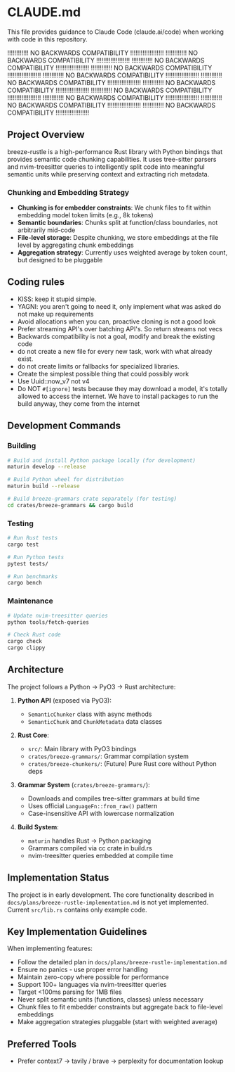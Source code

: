 # CLAUDE.md

This file provides guidance to Claude Code (claude.ai/code) when working with code in this repository.

!!!!!!!!!!!! NO BACKWARDS COMPATIBILITY !!!!!!!!!!!!!!!!!!!
!!!!!!!!!!!! NO BACKWARDS COMPATIBILITY !!!!!!!!!!!!!!!!!!!
!!!!!!!!!!!! NO BACKWARDS COMPATIBILITY !!!!!!!!!!!!!!!!!!!
!!!!!!!!!!!! NO BACKWARDS COMPATIBILITY !!!!!!!!!!!!!!!!!!!
!!!!!!!!!!!! NO BACKWARDS COMPATIBILITY !!!!!!!!!!!!!!!!!!!
!!!!!!!!!!!! NO BACKWARDS COMPATIBILITY !!!!!!!!!!!!!!!!!!!
!!!!!!!!!!!! NO BACKWARDS COMPATIBILITY !!!!!!!!!!!!!!!!!!!
!!!!!!!!!!!! NO BACKWARDS COMPATIBILITY !!!!!!!!!!!!!!!!!!!
!!!!!!!!!!!! NO BACKWARDS COMPATIBILITY !!!!!!!!!!!!!!!!!!!
!!!!!!!!!!!! NO BACKWARDS COMPATIBILITY !!!!!!!!!!!!!!!!!!!
!!!!!!!!!!!! NO BACKWARDS COMPATIBILITY !!!!!!!!!!!!!!!!!!!

## Project Overview

breeze-rustle is a high-performance Rust library with Python bindings that provides semantic code chunking capabilities. It uses tree-sitter parsers and nvim-treesitter queries to intelligently split code into meaningful semantic units while preserving context and extracting rich metadata.

### Chunking and Embedding Strategy

- **Chunking is for embedder constraints**: We chunk files to fit within embedding model token limits (e.g., 8k tokens)
- **Semantic boundaries**: Chunks split at function/class boundaries, not arbitrarily mid-code
- **File-level storage**: Despite chunking, we store embeddings at the file level by aggregating chunk embeddings
- **Aggregation strategy**: Currently uses weighted average by token count, but designed to be pluggable

## Coding rules

- KISS: keep it stupid simple.
- YAGNI: you aren't going to need it, only implement what was asked do not make up requirements
- Avoid allocations when you can, proactive cloning is not a good look
- Prefer streaming API's over batching API's. So return streams not vecs
- Backwards compatibility is not a goal, modify and break the existing code
- do not create a new file for every new task, work with what already exist.
- do not create limits or fallbacks for specialized libraries.
- Create the simplest possible thing that could possibly work
- Use Uuid::now_v7 not v4
- Do NOT `#[ignore]` tests because they may download a model, it's totally allowed to access the internet. We have to install packages to run the build anyway, they come from the internet

## Development Commands

### Building

```bash
# Build and install Python package locally (for development)
maturin develop --release

# Build Python wheel for distribution
maturin build --release

# Build breeze-grammars crate separately (for testing)
cd crates/breeze-grammars && cargo build
```

### Testing

```bash
# Run Rust tests
cargo test

# Run Python tests
pytest tests/

# Run benchmarks
cargo bench
```

### Maintenance

```bash
# Update nvim-treesitter queries
python tools/fetch-queries

# Check Rust code
cargo check
cargo clippy
```

## Architecture

The project follows a Python → PyO3 → Rust architecture:

1. **Python API** (exposed via PyO3):
   - `SemanticChunker` class with async methods
   - `SemanticChunk` and `ChunkMetadata` data classes

2. **Rust Core**:
   - `src/`: Main library with PyO3 bindings
   - `crates/breeze-grammars/`: Grammar compilation system
   - `crates/breeze-chunkers/`: (Future) Pure Rust core without Python deps

3. **Grammar System** (`crates/breeze-grammars/`):
   - Downloads and compiles tree-sitter grammars at build time
   - Uses official `LanguageFn::from_raw()` pattern
   - Case-insensitive API with lowercase normalization

4. **Build System**:
   - `maturin` handles Rust → Python packaging
   - Grammars compiled via cc crate in build.rs
   - nvim-treesitter queries embedded at compile time

## Implementation Status

The project is in early development. The core functionality described in `docs/plans/breeze-rustle-implementation.md` is not yet implemented. Current `src/lib.rs` contains only example code.

## Key Implementation Guidelines

When implementing features:

- Follow the detailed plan in `docs/plans/breeze-rustle-implementation.md`
- Ensure no panics - use proper error handling
- Maintain zero-copy where possible for performance
- Support 100+ languages via nvim-treesitter queries
- Target <100ms parsing for 1MB files
- Never split semantic units (functions, classes) unless necessary
- Chunk files to fit embedder constraints but aggregate back to file-level embeddings
- Make aggregation strategies pluggable (start with weighted average)

## Preferred Tools

- Prefer context7 -> tavily / brave -> perplexity for documentation lookup
